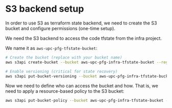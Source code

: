 # S3 backend setup

In order to use S3 as terraform state backend, we need to 
create the S3 bucket and configure permissions (one-time setup).

We need the S3 backend to access the code tfstate from the 
infra project.

We name it as `aws-upc-pfg-tfstate-bucket`:
```bash
# Create the bucket (replace with your bucket name)
aws s3api create-bucket --bucket aws-upc-pfg-infra-tfstate-bucket --region us-east-1

# Enable versioning (critical for state recovery)
aws s3api put-bucket-versioning --bucket aws-upc-pfg-infra-tfstate-bucket --versioning-configuration Status=Enabled
```

Now we need to define who can access the bucket and how. 
That is, we need to apply a resource-based policy to the S3 bucket:
```bash
aws s3api put-bucket-policy --bucket aws-upc-pfg-infra-tfstate-bucket --policy file://tfstate-s3-bucket-policy.json
```
